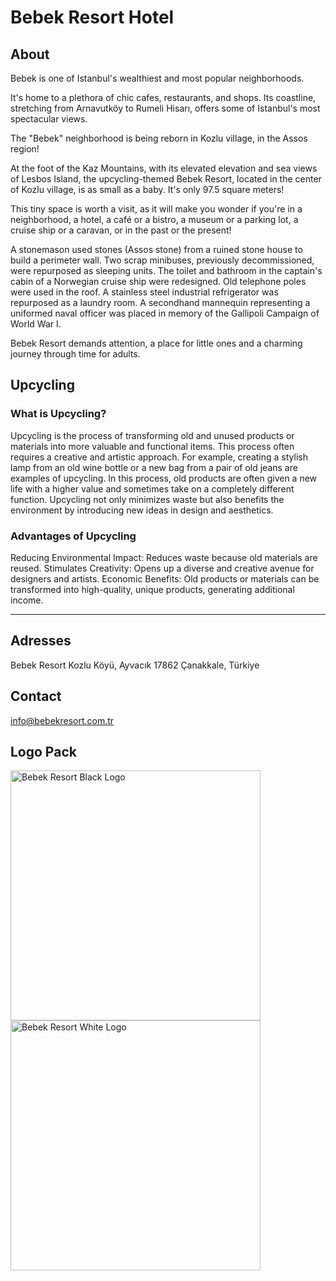# Bebek Resort Hotel

## About

Bebek is one of Istanbul's wealthiest and most popular neighborhoods.

It's home to a plethora of chic cafes, restaurants, and shops. Its coastline, stretching from Arnavutköy to Rumeli Hisarı, offers some of Istanbul's most spectacular views.

The "Bebek" neighborhood is being reborn in Kozlu village, in the Assos region!

At the foot of the Kaz Mountains, with its elevated elevation and sea views of Lesbos Island, the upcycling-themed Bebek Resort, located in the center of Kozlu village, is as small as a baby. It's only 97.5 square meters!

This tiny space is worth a visit, as it will make you wonder if you're in a neighborhood, a hotel, a café or a bistro, a museum or a parking lot, a cruise ship or a caravan, or in the past or the present!

A stonemason used stones (Assos stone) from a ruined stone house to build a perimeter wall. Two scrap minibuses, previously decommissioned, were repurposed as sleeping units. The toilet and bathroom in the captain's cabin of a Norwegian cruise ship were redesigned. Old telephone poles were used in the roof. A stainless steel industrial refrigerator was repurposed as a laundry room. A secondhand mannequin representing a uniformed naval officer was placed in memory of the Gallipoli Campaign of World War I.

Bebek Resort demands attention, a place for little ones and a charming journey through time for adults.

## Upcycling

### What is Upcycling?

Upcycling is the process of transforming old and unused products or materials into more valuable and functional items. This process often requires a creative and artistic approach. For example, creating a stylish lamp from an old wine bottle or a new bag from a pair of old jeans are examples of upcycling. In this process, old products are often given a new life with a higher value and sometimes take on a completely different function. Upcycling not only minimizes waste but also benefits the environment by introducing new ideas in design and aesthetics.

### Advantages of Upcycling

Reducing Environmental Impact: Reduces waste because old materials are reused.
Stimulates Creativity: Opens up a diverse and creative avenue for designers and artists.
Economic Benefits: Old products or materials can be transformed into high-quality, unique products, generating additional income.

---

## Adresses

Bebek Resort
Kozlu Köyü, Ayvacık
17862 Çanakkale, Türkiye

## Contact
info@bebekresort.com.tr

## Logo Pack
<img src="./public/logo-black.png" alt="Bebek Resort Black Logo" width="400" height="400" />
<img src="./public/logo-white.png" alt="Bebek Resort White Logo" width="400" height="400" />
